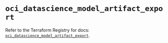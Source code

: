 # `oci_datascience_model_artifact_export`

Refer to the Terraform Registry for docs: [`oci_datascience_model_artifact_export`](https://registry.terraform.io/providers/oracle/oci/6.18.0/docs/resources/datascience_model_artifact_export).
